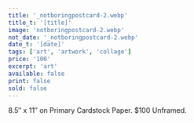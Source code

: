 ```yaml
---
title: '_notboringpostcard-2.webp'
title_t: '[title]'
image: 'notboringpostcard-2.webp'
not_date: '_notboringpostcard-2.webp'
date_t: '[date]'
tags: ['art', 'artwork', 'collage']
price: '100'
excerpt: 'art'
available: false
print: false
sold: false
---
```



8.5″ x 11″ on Primary Cardstock Paper.
$100 Unframed.
